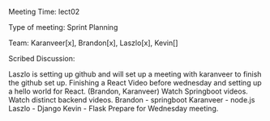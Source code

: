 Meeting Time: lect02

Type of meeting: Sprint Planning

Team: Karanveer[x], Brandon[x], Laszlo[x], Kevin[]

Scribed Discussion:

Laszlo is setting up github and will set up a meeting with karanveer to finish the github set up.
Finishing a React Video before wednesday and setting up a hello world for React. (Brandon, Karanveer)
Watch Springboot videos.
Watch distinct backend videos.
Brandon - springboot
Karanveer - node.js
Laszlo - Django
Kevin - Flask
Prepare for Wednesday meeting.
